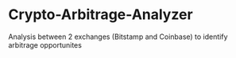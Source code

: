 # Crypto-Arbitrage-Analyzer
Analysis between 2 exchanges (Bitstamp and Coinbase) to identify arbitrage opportunites
